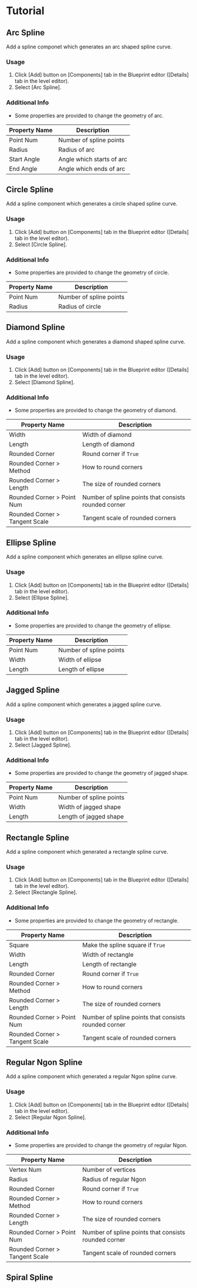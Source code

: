 # Tutorial

## Arc Spline

Add a spline componet which generates an arc shaped spline curve.

### Usage

1. Click [Add] button on [Components] tab in the Blueprint editor ([Details] tab in the level editor).
2. Select [Arc Spline].

### Additional Info

* Some properties are provided to change the geometry of arc.

|**Property Name**|**Description**|
|---|---|
|Point Num|Number of spline points|
|Radius|Radius of arc|
|Start Angle|Angle which starts of arc|
|End Angle|Angle which ends of arc|

## Circle Spline

Add a spline component which generates a circle shaped spline curve.

### Usage

1. Click [Add] button on [Components] tab in the Blueprint editor ([Details] tab in the level editor).
2. Select [Circle Spline].

### Additional Info

* Some properties are provided to change the geometry of circle.

|**Property Name**|**Description**|
|---|---|
|Point Num|Number of spline points|
|Radius|Radius of circle|

## Diamond Spline

Add a spline component which generates a diamond shaped spline curve.

### Usage

1. Click [Add] button on [Components] tab in the Blueprint editor ([Details] tab in the level editor).
2. Select [Diamond Spline].

### Additional Info

* Some properties are provided to change the geometry of diamond.

|**Property Name**|**Description**|
|---|---|
|Width|Width of diamond|
|Length|Length of diamond|
|Rounded Corner|Round corner if `True`|
|Rounded Corner > Method|How to round corners|
|Rounded Corner > Length|The size of rounded corners|
|Rounded Corner > Point Num|Number of spline points that consists rounded corner|
|Rounded Corner > Tangent Scale|Tangent scale of rounded corners|

## Ellipse Spline

Add a spline component which generates an ellipse spline curve.

### Usage

1. Click [Add] button on [Components] tab in the Blueprint editor ([Details] tab in the level editor).
2. Select [Ellipse Spline].

### Additional Info

* Some properties are provided to change the geometry of ellipse.

|**Property Name**|**Description**|
|---|---|
|Point Num|Number of spline points|
|Width|Width of ellipse|
|Length|Length of ellipse|

## Jagged Spline

Add a spline component which generates a jagged spline curve.

### Usage

1. Click [Add] button on [Components] tab in the Blueprint editor ([Details] tab in the level editor).
2. Select [Jagged Spline].

### Additional Info

* Some properties are provided to change the geometry of jagged shape.

|**Property Name**|**Description**|
|---|---|
|Point Num|Number of spline points|
|Width|Width of jagged shape|
|Length|Length of jagged shape|

## Rectangle Spline

Add a spline component which generated a rectangle spline curve.

### Usage

1. Click [Add] button on [Components] tab in the Blueprint editor ([Details] tab in the level editor).
2. Select [Rectangle Spline].

### Additional Info

* Some properties are provided to change the geometry of rectangle.

|**Property Name**|**Description**|
|---|---|
|Square|Make the spline square if `True`|
|Width|Width of rectangle|
|Length|Length of rectangle|
|Rounded Corner|Round corner if `True`|
|Rounded Corner > Method|How to round corners|
|Rounded Corner > Length|The size of rounded corners|
|Rounded Corner > Point Num|Number of spline points that consists rounded corner|
|Rounded Corner > Tangent Scale|Tangent scale of rounded corners|

## Regular Ngon Spline

Add a spline component which generated a regular Ngon spline curve.

### Usage

1. Click [Add] button on [Components] tab in the Blueprint editor ([Details] tab in the level editor).
2. Select [Regular Ngon Spline].

### Additional Info

* Some properties are provided to change the geometry of regular Ngon.

|**Property Name**|**Description**|
|---|---|
|Vertex Num|Number of vertices|
|Radius|Radius of regular Ngon|
|Rounded Corner|Round corner if `True`|
|Rounded Corner > Method|How to round corners|
|Rounded Corner > Length|The size of rounded corners|
|Rounded Corner > Point Num|Number of spline points that consists rounded corner|
|Rounded Corner > Tangent Scale|Tangent scale of rounded corners|

## Spiral Spline

